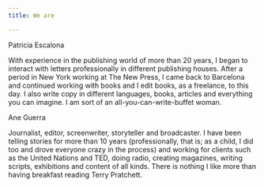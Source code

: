 ```yaml
---
title: We are

---
```

Patricia Escalona

With experience in the publishing world of more than 20 years, I began to interact with letters professionally in different publishing houses. After a period in New York working at The New Press, I came back to Barcelona and continued working with books and I edit books, as a freelance, to this day. I also write copy in different languages, books, articles and everything you can imagine. I am sort of an all-you-can-write-buffet woman.

Ane Guerra

Journalist, editor, screenwriter, storyteller and broadcaster. I have been telling stories for more than 10 years (professionally, that is; as a child, I did too and drove everyone crazy in the process) and working for clients such as the United Nations and TED, doing radio, creating magazines, writing scripts, exhibitions and content of all kinds. There is nothing I like more than having breakfast reading Terry Pratchett.